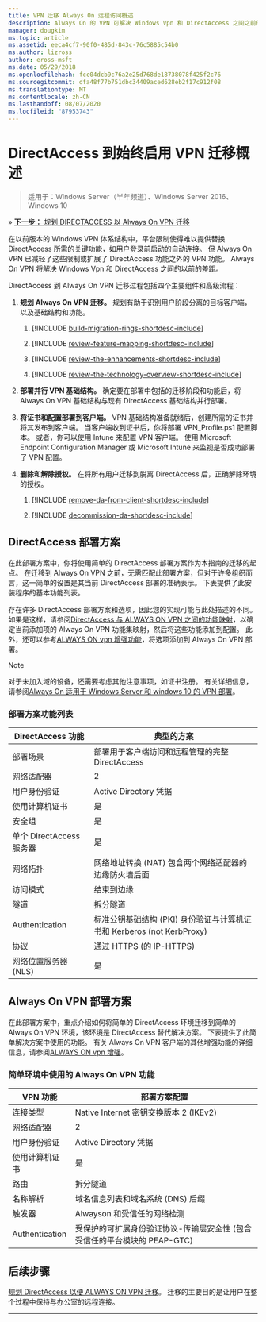 ```yaml
---
title: VPN 迁移 Always On 远程访问概述
description: Always On 的 VPN 可解决 Windows Vpn 和 DirectAccess 之间之前的缺口，以及如何从 DirectAccess 迁移到 Always On VPN。
manager: dougkim
ms.topic: article
ms.assetid: eeca4cf7-90f0-485d-843c-76c5885c54b0
ms.author: lizross
author: eross-msft
ms.date: 05/29/2018
ms.openlocfilehash: fcc04dcb9c76a2e25d768de18738078f425f2c76
ms.sourcegitcommit: dfa48f77b751dbc34409aced628eb2f17c912f08
ms.translationtype: MT
ms.contentlocale: zh-CN
ms.lasthandoff: 08/07/2020
ms.locfileid: "87953743"
---
```

# <a name="overview-of-the-directaccess-to-always-on-vpn-migration"></a>DirectAccess 到始终启用 VPN 迁移概述

>适用于：Windows Server（半年频道）、Windows Server 2016、Windows 10

&#187; [**下一步：** 规划 DIRECTACCESS 以 Always On VPN 迁移](da-always-on-migration-planning.md)

在以前版本的 Windows VPN 体系结构中，平台限制使得难以提供替换 DirectAccess 所需的关键功能，如用户登录前启动的自动连接。 但 Always On VPN 已减轻了这些限制或扩展了 DirectAccess 功能之外的 VPN 功能。 Always On VPN 将解决 Windows Vpn 和 DirectAccess 之间的以前的差距。

DirectAccess 到 Always On VPN 迁移过程包括四个主要组件和高级流程：


1.  **规划 Always On VPN 迁移。** 规划有助于识别用户阶段分离的目标客户端，以及基础结构和功能。

    1.  [!INCLUDE [build-migration-rings-shortdesc-include](../includes/build-migration-rings-shortdesc-include.md)]

    2.  [!INCLUDE [review-feature-mapping-shortdesc-include](../includes/review-feature-mapping-shortdesc-include.md)]

    3.  [!INCLUDE [review-the-enhancements-shortdesc-include](../includes/review-the-enhancements-shortdesc-include.md)]

    4.  [!INCLUDE [review-the-technology-overview-shortdesc-include](../includes/review-the-technology-overview-shortdesc-include.md)]

2.  **部署并行 VPN 基础结构。** 确定要在部署中包括的迁移阶段和功能后，将 Always On VPN 基础结构与现有 DirectAccess 基础结构并行部署。

3.  **将证书和配置部署到客户端。**  VPN 基础结构准备就绪后，创建所需的证书并将其发布到客户端。 当客户端收到证书后，你将部署 VPN_Profile.ps1 配置脚本。 或者，你可以使用 Intune 来配置 VPN 客户端。 使用 Microsoft Endpoint Configuration Manager 或 Microsoft Intune 来监视是否成功部署了 VPN 配置。

4.  **删除和解除授权。** 在将所有用户迁移到脱离 DirectAccess 后，正确解除环境的授权。

    1.  [!INCLUDE [remove-da-from-client-shortdesc-include](../includes/remove-da-from-client-shortdesc-include.md)]

    2.  [!INCLUDE [decommission-da-shortdesc-include](../includes/decommission-da-shortdesc-include.md)]


## <a name="directaccess-deployment-scenario"></a>DirectAccess 部署方案

在此部署方案中，你将使用简单的 DirectAccess 部署方案作为本指南的迁移的起点。 在迁移到 Always On VPN 之前，无需匹配此部署方案，但对于许多组织而言，这一简单的设置是其当前 DirectAccess 部署的准确表示。 下表提供了此安装程序的基本功能列表。

存在许多 DirectAccess 部署方案和选项，因此您的实现可能与此处描述的不同。 如果是这样，请参阅[DirectAccess 与 ALWAYS ON VPN 之间的功能映射](../vpn/vpn-map-da.md)，以确定当前添加项的 Always On VPN 功能集映射，然后将这些功能添加到配置。 此外，还可以参考[ALWAYS ON vpn 增强功能](../vpn/always-on-vpn/always-on-vpn-enhancements.md)，将选项添加到 Always On VPN 部署。

>[!NOTE]
>对于未加入域的设备，还需要考虑其他注意事项，如证书注册。 有关详细信息，请参阅[Always On 适用于 Windows Server 和 windows 10 的 VPN 部署](../vpn/always-on-vpn/deploy/always-on-vpn-deploy.md)。

### <a name="deployment-scenario-feature-list"></a>部署方案功能列表

| DirectAccess 功能 | 典型的方案 |
|-----|----|
| 部署场景                   | 部署用于客户端访问和远程管理的完整 DirectAccess                                               |
| 网络适配器                      | 2                                                                                                              |
| 用户身份验证                   | Active Directory 凭据                                                                                   |
| 使用计算机证书             | 是                                                                                                            |
| 安全组                       | 是                                                                                                            |
| 单个 DirectAccess 服务器            | 是                                                                                                            |
| 网络拓扑                      | 网络地址转换 (NAT) 包含两个网络适配器的边缘防火墙后面                            |
| 访问模式                           | 结束到边缘                                                                                                    |
| 隧道                             | 拆分隧道                                                                                                   |
| Authentication                        | 标准公钥基础结构 (PKI) 身份验证与计算机证书和 Kerberos (not KerbProxy)  |
| 协议                             | 通过 HTTPS (的 IP-HTTPS)                                                                                        |
| 网络位置服务器 (NLS)  | 是                                                                                                            |

## <a name="always-on-vpn-deployment-scenario"></a>Always On VPN 部署方案

在此部署方案中，重点介绍如何将简单的 DirectAccess 环境迁移到简单的 Always On VPN 环境，该环境是 DirectAccess 替代解决方案。 下表提供了此简单解决方案中使用的功能。 有关 Always On VPN 客户端的其他增强功能的详细信息，请参阅[ALWAYS ON vpn 增强](../vpn/always-on-vpn/always-on-vpn-enhancements.md)。

### <a name="always-on-vpn-features-used-in-the-simple-environment"></a>简单环境中使用的 Always On VPN 功能

| VPN 功能 | 部署方案配置 |
|-----|-----|
| 连接类型 | Native Internet 密钥交换版本 2 (IKEv2)  |
| 网络适配器   | 2        |
| 用户身份验证  | Active Directory 凭据            |
| 使用计算机证书        | 是                          |
| 路由 | 拆分隧道 |
| 名称解析 | 域名信息列表和域名系统 (DNS) 后缀 |
| 触发器 | Alwayson 和受信任的网络检测 |
| Authentication  | 受保护的可扩展身份验证协议-传输层安全性 (包含受信任的平台模块的 PEAP-GTC)  |

## <a name="next-step"></a>后续步骤

[规划 DirectAccess 以便 ALWAYS ON VPN 迁移](da-always-on-migration-planning.md)。 迁移的主要目的是让用户在整个过程中保持与办公室的远程连接。

---